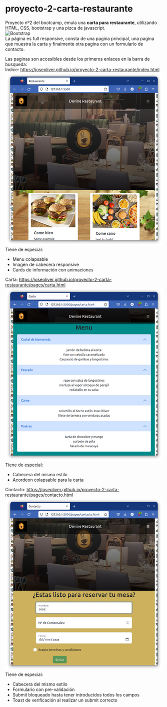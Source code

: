 # proyecto-2-carta-restaurante
Proyecto nº2 del bootcamp, emula una **carta para restaurante**, utilizando HTML, CSS, bootstrap y una pizca de javascript.  
![Bootstrap](assets/bootstrap-logo.ico)  
La página es full responsive, consta de una pagina principal, una pagina que muestra la carta y finalmente otra pagina con un formulario de contacto.  

Las paginas son accesibles desde los primeros enlaces en la barra de busqueda:  
Indice: https://joseoliver.github.io/proyecto-2-carta-restaurante/index.html
![Index](assets/index-screenshot.png)  
Tiene de especial:  
- Menu colapsable
- Imagen de cabecera responsive
- Cards de información con animaciones

Carta: https://joseoliver.github.io/proyecto-2-carta-restaurante/pages/carta.html
![Carta](assets/menu-screenshot.png)  
Tiene de especial:  
- Cabecera del mismo estilo
- Acordeon colapsable para la carta

Contacto: https://joseoliver.github.io/proyecto-2-carta-restaurante/pages/contacto.html
![Carta](assets/formulario-screenshot.png)  
Tiene de especial:  
- Cabecera del mismo estilo
- Formulario con pre-validación
- Submit bloqueado hasta tener introducidos todos los campos
- Toast de verificación al realizar un submit correcto